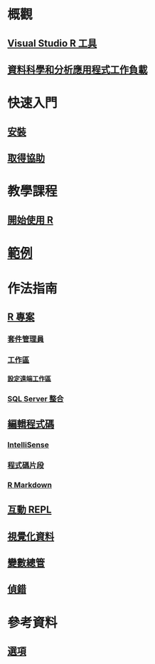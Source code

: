 # 概觀
## [Visual Studio R 工具](index.md)
## [資料科學和分析應用程式工作負載](data-science-workload.md)
# 快速入門
## [安裝](installation.md)
## [取得協助](getting-started-help.md)
# 教學課程
## [開始使用 R](getting-started-with-r.md)
# [範例](getting-started-samples.md)
# 作法指南
## [R 專案](projects.md)
### [套件管理員](package-manager.md)
### [工作區](workspaces.md)
#### [設定遠端工作區](workspaces-remote-setup.md)
### [SQL Server 整合](sql-server.md)
## [編輯程式碼](code-editing.md)
### [IntelliSense](code-intellisense.md)
### [程式碼片段](code-snippets.md)
### [R Markdown](rmarkdown.md)
## [互動 REPL](interactive-repl.md)
## [視覺化資料](visualizing-data.md)
## [變數總管](variable-explorer.md)
## [偵錯](debugging.md)
# 參考資料
## [選項](options.md)